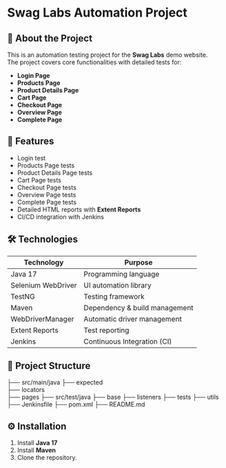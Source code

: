 # Swag Labs Automation Project

## 📌 About the Project
This is an automation testing project for the **Swag Labs** demo website.  
The project covers core functionalities with detailed tests for:
- **Login Page**
- **Products Page**
- **Product Details Page**
- **Cart Page**
- **Checkout Page**
- **Overview Page**
- **Complete Page**


## 🚀 Features
- Login test
- Products Page tests
- Product Details Page tests
- Cart Page tests
- Checkout Page tests
- Overview Page tests
- Complete Page tests
- Detailed HTML reports with **Extent Reports**
- CI/CD integration with Jenkins


## 🛠 Technologies
| Technology         | Purpose                        |
|--------------------|--------------------------------|
| Java 17            | Programming language           |
| Selenium WebDriver | UI automation library          |
| TestNG             | Testing framework              |
| Maven              | Dependency & build management  |
| WebDriverManager   | Automatic driver management    |
| Extent Reports     | Test reporting                  |
| Jenkins            | Continuous Integration (CI)    |

## 📂 Project Structure
├── src/main/java
    ├── expected   
    ├── locators    
    ├── pages 
├── src/test/java
    ├── base
    ├── listeners
    ├── tests
    ├── utils
├── Jenkinsfile
├── pom.xml
├── README.md

## ⚙️ Installation
1. Install **Java 17** 
2. Install **Maven** 
3. Clone the repository.



